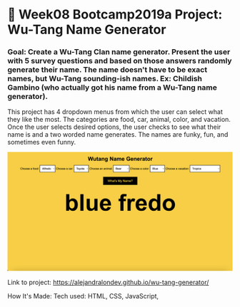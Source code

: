# 🎤 Week08 Bootcamp2019a Project: Wu-Tang Name Generator

### Goal: Create a Wu-Tang Clan name generator. Present the user with 5 survey questions and based on those answers randomly generate their name. The name doesn't have to be exact names, but Wu-Tang sounding-ish names. Ex: Childish Gambino (who actually got his name from a Wu-Tang name generator).

This project has 4 dropdown menus from which the user can select what they like the most. The categories are food, car, animal, color, and vacation. Once the user selects desired options, the user checks to see what their name is and a two worded name generates. The names are funky, fun, and sometimes even funny.

<img src='img/wu-tang-name-generator-sc.png'>

Link to project: https://alejandralondev.github.io/wu-tang-generator/ 

How It's Made:
Tech used: HTML, CSS, JavaScript,
